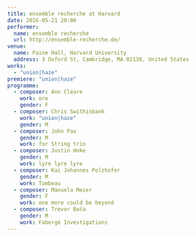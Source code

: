 ```yaml
---
title: ensemble recherche at Harvard
date: 2016-05-21 20:00
performer:
  name: ensemble recherche
  url: http://ensemble-recherche.de/
venue:
  name: Paine Hall, Harvard University
  address: 3 Oxford St, Cambridge, MA 02138, United States
works:
  - "union|haze"
premiere: "union|haze"
programme:
  - composer: Ann Cleare
    work: ore
    gender: F
  - composer: Chris Swithinbank
    work: "union|haze"
    gender: M
  - composer: John Pax
    gender: M
    work: for String trio
  - composer: Justin Hoke
    gender: M
    work: lyre lyre lyre
  - composer: Kai Johannes Polzhofer
    gender: M
    work: Tombeau
  - composer: Manuela Meier
    gender: F
    work: one more could be beyond
  - composer: Trevor Bača
    gender: M
    work: Fabergé Investigations
---
```

